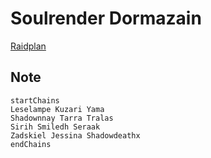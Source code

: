 # Soulrender Dormazain
[Raidplan](https://raidplan.io/plan/e8IitHX8PUVXnwFV/)

## Note

```
startChains
Leselampe Kuzari Yama
Shadownnay Tarra Tralas
Sirih Smiledh Seraak
Zadskiel Jessina Shadowdeathx
endChains
```